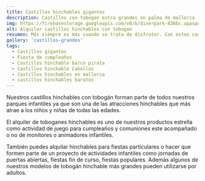 ```yaml
---
title: Castillos hinchables gigantes
description: Castillos con tobogan extra grandes en palma de mallorca
img: https://firebasestorage.googleapis.com/v0/b/diverpark-836bc.appspot.com/o/castillos-grandes%2Favion-1.jpg?alt=media&token=c683a312-d0e0-40fc-b870-fb5d14fa56f7
alt: Alquiler castillos hinchables con tobogan
resumen: Más siempre es más cuando se trata de disfrutar. Con estos castillos te podrás adentrar en nuestro universo de risas, emoción y adrenalina. 
gallery: 'castillos-grandes'
tags: 
  - Castillos gigantes
  - Fiesta de cumpleaños
  - Castillos hinchable barco pirata
  - Castillos hinchable Caballos
  - Castillos hinchables en mallorca
  - castillos hinchables baratos
---
```


Nuestros castillos hinchables con tobogán forman parte de todos nuestros parques infantiles ya que son una de las atracciones hinchables que más atrae a los niños y niñas de todas las edades.

El alquiler de toboganes hinchables es uno de nuestros productos estrella como actividad de juego para cumpleaños y comuniones este acompañado o no de monitores o animadores infantiles.

También puedes alquilar hinchables para fiestas particulares o hacer que formen parte de un proyecto de actividades infantiles como jornadas de puertas abiertas, fiestas fin de curso, fiestas populares. Además algunos de nuestros modelos de tobogán hinchable más grandes pueden utilizarse por adultos.